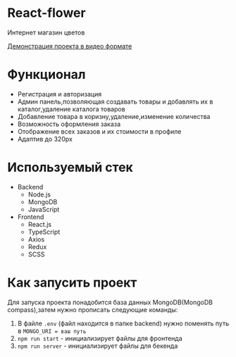 # React-flower

Интернет магазин цветов

[Демонстрация проекта в видео формате](https://www.youtube.com/watch?v=PvGFXYxaFp4)

# Функционал

- Регистрация и авторизация
- Админ панель,позволяющая создавать товары и добавлять их в каталог,удаление каталога товаров
- Добавление товара в коризну,удаление,изменение количества
- Возможность оформления заказа
- Отображение всех заказов и их стоимости в профиле
- Адаптив до 320px

# Используемый стек 

- Backend 
    - Node.js
    - MongoDB
    - JavaScript
- Frontend 
    - React.js
    - TypeScript
    - Axios
    - Redux
    - SCSS

# Как запусить проект
Для запуска проекта понадобится база данных MongoDB(MongoDB compass),затем нужно прописать следующие команды:

1. В файле `.env` (файл находится в папке backend) нужно поменять путь в `MONGO_URI = ваш путь`
2. `npm run start` - инициализирует файлы для фронтенда
3. `npm run server` - инициализирует файлы для бекенда